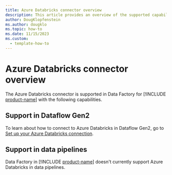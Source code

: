 ```yaml
---
title: Azure Databricks connector overview
description: This article provides an overview of the supported capabilities of the Azure Databricks connector.
author: DougKlopfenstein
ms.author: dougklo
ms.topic: how-to
ms.date: 11/15/2023
ms.custom:
  - template-how-to
---
```


# Azure Databricks connector overview

The Azure Databricks connector is supported in Data Factory for [!INCLUDE [product-name](../includes/product-name.md)] with the following capabilities.

## Support in Dataflow Gen2

To learn about how to connect to Azure Databricks in Dataflow Gen2, go to [Set up your Azure Databricks connection](connector-azure-databricks.md).

## Support in data pipelines

Data Factory in [!INCLUDE [product-name](../includes/product-name.md)] doesn't currently support Azure Databricks in data pipelines.
